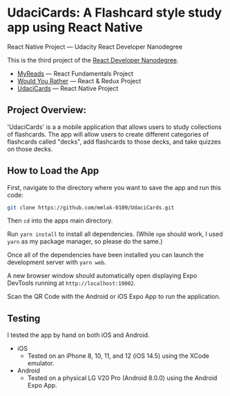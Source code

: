 # UdaciCards: A Flashcard style study app using React Native

React Native Project — Udacity React Developer Nanodegree

This is the third project of the [React Developer Nanodegree](https://www.udacity.com/course/react-nanodegree--nd019).

* [MyReads](https://github.com/mmlak-0109/reactnd-project-myreads) — React Fundamentals Project
* [Would You Rather](https://github.com/mmlak-0109/reactnd-project-would-you-rather) — React & Redux Project
* [UdaciCards](https://github.com/mmlak-0109/UdaciCards) — React Native Project

## Project Overview:

'UdaciCards' is a a mobile application that allows users to study collections of flashcards. The app will allow users to create different categories of flashcards called "decks", add flashcards to those decks, and take quizzes on those decks.

## How to Load the App

First, navigate to the directory where you want to save the app and run this code:
```sh
git clone https://github.com/mmlak-0109/UdaciCards.git
```
Then ```cd``` into the apps main directory.

Run ```yarn install``` to install all dependencies.
(While ```npm``` should work, I used ```yarn``` as my package manager, so please do the same.)

Once all of the dependencies have been installed you can launch the development server with ```yarn web```.

A new browser window should automatically open displaying Expo DevTools running at ```http://localhost:19002```.

Scan the QR Code with the Android or iOS Expo App to run the application.

## Testing
I tested the app by hand on both iOS and Android.
- iOS
    - Tested on an iPhone 8, 10, 11, and 12 (iOS 14.5) using the XCode emulator.
- Android
    - Tested on a physical LG V20 Pro (Android 8.0.0) using the Android Expo App.
